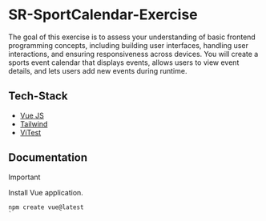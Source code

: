 # SR-SportCalendar-Exercise
The goal of this exercise is to assess your understanding of basic frontend programming concepts, including building user interfaces, handling user interactions, and ensuring responsiveness across devices. You will create a sports event calendar that displays events, allows users to view event details, and lets users add new events during runtime.

## Tech-Stack

- [Vue JS](https://vuejs.org)
- [Tailwind](https://tailwindcss.com)
- [ViTest](https://vitest.dev)

## Documentation

> [!IMPORTANT]
> Install Vue application.

```
npm create vue@latest
`